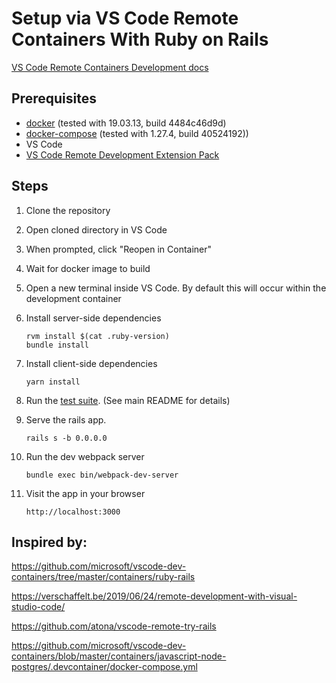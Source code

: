 # Setup via VS Code Remote Containers With Ruby on Rails

[VS Code Remote Containers Development docs](https://code.visualstudio.com/docs/remote/remote-overview)

## Prerequisites

* [docker](https://docs.docker.com/engine/install/) (tested with 19.03.13, build 4484c46d9d)
* [docker-compose](https://docs.docker.com/compose/install/) (tested with 1.27.4, build 40524192))
* VS Code
* [VS Code Remote Development Extension Pack](https://marketplace.visualstudio.com/items?itemName=ms-vscode-remote.vscode-remote-extensionpack)
## Steps

1. Clone the repository
1. Open cloned directory in VS Code
1. When prompted, click "Reopen in Container"
1. Wait for docker image to build
1. Open a new terminal inside VS Code. By default this will occur within the development container
1. Install server-side dependencies

    ```
    rvm install $(cat .ruby-version)
    bundle install
    ```
1. Install client-side dependencies

    ```yarn install```

1. Run the [test suite](../README.md#Test_Suite). (See main README for details)

1. Serve the rails app.

    ```rails s -b 0.0.0.0```

1. Run the dev webpack server

    ```bundle exec bin/webpack-dev-server```

1. Visit the app in your browser

    ```http://localhost:3000```


## Inspired by:

https://github.com/microsoft/vscode-dev-containers/tree/master/containers/ruby-rails

https://verschaffelt.be/2019/06/24/remote-development-with-visual-studio-code/

https://github.com/atona/vscode-remote-try-rails

https://github.com/microsoft/vscode-dev-containers/blob/master/containers/javascript-node-postgres/.devcontainer/docker-compose.yml
